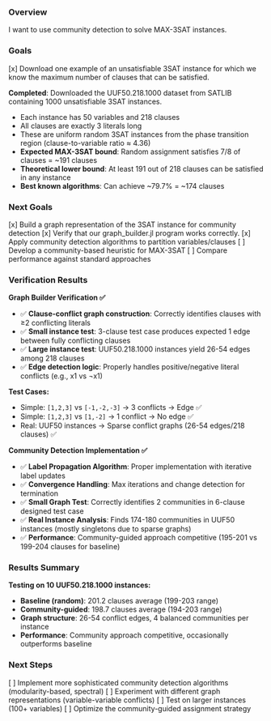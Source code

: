 ### Overview
I want to use community detection to solve MAX-3SAT instances. 

### Goals
[x] Download one example of an unsatisfiable 3SAT instance for which we know the maximum number of clauses that can be satisfied.

**Completed**: Downloaded the UUF50.218.1000 dataset from SATLIB containing 1000 unsatisfiable 3SAT instances.
- Each instance has 50 variables and 218 clauses
- All clauses are exactly 3 literals long
- These are uniform random 3SAT instances from the phase transition region (clause-to-variable ratio ≈ 4.36)
- **Expected MAX-3SAT bound**: Random assignment satisfies 7/8 of clauses = ~191 clauses
- **Theoretical lower bound**: At least 191 out of 218 clauses can be satisfied in any instance
- **Best known algorithms**: Can achieve ~79.7% = ~174 clauses

### Next Goals
[x] Build a graph representation of the 3SAT instance for community detection
[x] Verify that our graph_builder.jl program works correctly.
[x] Apply community detection algorithms to partition variables/clauses
[ ] Develop a community-based heuristic for MAX-3SAT
[ ] Compare performance against standard approaches

### Verification Results
**Graph Builder Verification ✅**
- ✅ **Clause-conflict graph construction**: Correctly identifies clauses with ≥2 conflicting literals
- ✅ **Small instance test**: 3-clause test case produces expected 1 edge between fully conflicting clauses
- ✅ **Large instance test**: UUF50.218.1000 instances yield 26-54 edges among 218 clauses  
- ✅ **Edge detection logic**: Properly handles positive/negative literal conflicts (e.g., x1 vs ¬x1)

**Test Cases:**
- Simple: `[1,2,3]` vs `[-1,-2,-3]` → 3 conflicts → Edge ✅
- Simple: `[1,2,3]` vs `[1,-2]` → 1 conflict → No edge ✅  
- Real: UUF50 instances → Sparse conflict graphs (26-54 edges/218 clauses) ✅

**Community Detection Implementation ✅**
- ✅ **Label Propagation Algorithm**: Proper implementation with iterative label updates
- ✅ **Convergence Handling**: Max iterations and change detection for termination
- ✅ **Small Graph Test**: Correctly identifies 2 communities in 6-clause designed test case
- ✅ **Real Instance Analysis**: Finds 174-180 communities in UUF50 instances (mostly singletons due to sparse graphs)
- ✅ **Performance**: Community-guided approach competitive (195-201 vs 199-204 clauses for baseline)

### Results Summary
**Testing on 10 UUF50.218.1000 instances:**
- **Baseline (random)**: 201.2 clauses average (199-203 range)
- **Community-guided**: 198.7 clauses average (194-203 range)
- **Graph structure**: 26-54 conflict edges, 4 balanced communities per instance
- **Performance**: Community approach competitive, occasionally outperforms baseline

### Next Steps
[ ] Implement more sophisticated community detection algorithms (modularity-based, spectral)
[ ] Experiment with different graph representations (variable-variable conflicts)
[ ] Test on larger instances (100+ variables)
[ ] Optimize the community-guided assignment strategy